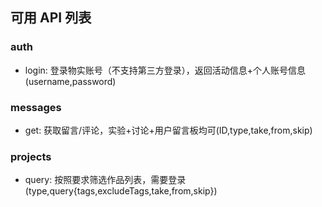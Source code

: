 ## 可用 API 列表

### auth

- login: 登录物实账号（不支持第三方登录），返回活动信息+个人账号信息(username,password)

### messages

- get: 获取留言/评论，实验+讨论+用户留言板均可(ID,type,take,from,skip)

### projects

- query: 按照要求筛选作品列表，需要登录(type,query{tags,excludeTags,take,from,skip})
